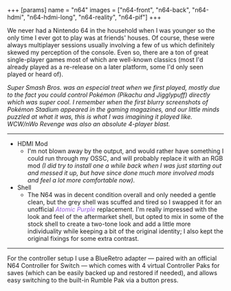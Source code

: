 +++
[params]
  name = "n64"
  images = ["n64-front", "n64-back", "n64-hdmi",
            "n64-hdmi-long", "n64-reality", "n64-pif"]
+++

We never had a Nintendo 64 in the household when I was younger
so the only time I ever got to play was at friends' houses.
Of course, these were always multiplayer sessions usually
involving a few of us which definitely skewed my perception of
the console. Even so, there are a ton of great single-player
games most of which are well-known classics (most I'd already
played as a re-release on a later platform, some I'd only seen
played or heard of).

*Super Smash Bros. was an especial treat when we first played,
mostly due to the fact you could control Pokémon (Pikachu and
Jigglypuff) directly which was super cool. I remember when the
first blurry screenshots of Pokémon Stadium appeared in the
gaming magazines, and our little minds puzzled at what it was,
this is what I was imagining it played like. WCW/nWo Revenge
was also an absolute 4-player blast.*

---

- HDMI Mod
  - I'm not blown away by the output, and would rather have
  something I could run through my OSSC, and will probably
  replace it with an RGB mod *(I did try to install one a
  while back when I was just starting out and messed
  it up, but have since done much more involved mods and
  feel a lot more comfortable now).*
- Shell
  - The N64 was in decent condition overall and only needed a
  gentle clean, but the grey shell was scuffed and tired so
  I swapped it for an unofficial
  <em style="color:#9559da;">Atomic Purple</em>
  replacement. I'm really impressed with the look and feel
  of the aftermarket shell, but opted to mix in some of the
  stock shell to create a two-tone look and add a little more
  individuality while keeping a bit of the original identity;
  I also kept the original fixings for some extra contrast.

---

For the controller setup I use a BlueRetro adapter — paired with
an official N64 Controller for Switch — which comes with 4 virtual
Controller Paks for saves (which can be easily backed up and
restored if needed), and allows easy switching to the built-in
Rumble Pak via a button press.
